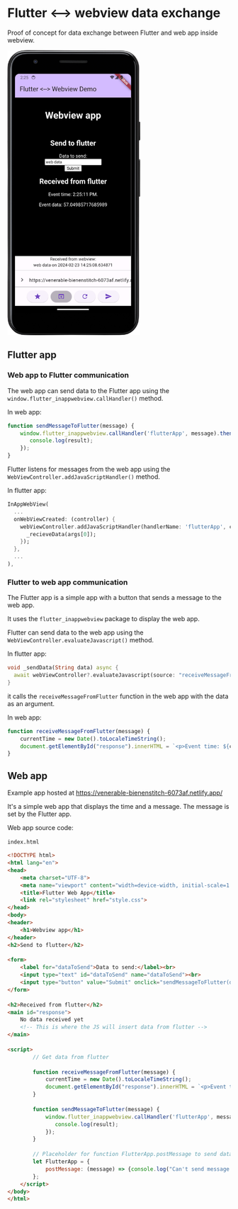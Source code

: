 # Flutter <--> webview data exchange

Proof of concept for data exchange between Flutter and web app inside webview.

<img src="docs/Screenshot_20240223_141900.png" width="300">

## Flutter app

### Web app to Flutter communication

The web app can send data to the Flutter app using the `window.flutter_inappwebview.callHandler()` method.

In web app:
```javascript
function sendMessageToFlutter(message) {
    window.flutter_inappwebview.callHandler('flutterApp', message).then(function(result) {
       console.log(result);
    });
}
```

Flutter listens for messages from the web app using the `WebViewController.addJavaScriptHandler()` method.

In flutter app:
```dart
InAppWebView(
  ...
  onWebViewCreated: (controller) {
    webViewController.addJavaScriptHandler(handlerName: 'flutterApp', callback: (data) {
      _recieveData(args[0]);
    });
  },
  ...
),
```

### Flutter to web app communication

The Flutter app is a simple app with a button that sends a message to the web app.

It uses the `flutter_inappwebview` package to display the web app.

Flutter can send data to the web app using the `WebViewController.evaluateJavascript()` method.

In flutter app:
```dart
void _sendData(String data) async {
  await webViewController?.evaluateJavascript(source: "receiveMessageFromFlutter('$data');");
}
```

it calls the `receiveMessageFromFlutter` function in the web app with the data as an argument.

In web app:
```javascript
function receiveMessageFromFlutter(message) {
    currentTime = new Date().toLocaleTimeString();
    document.getElementById("response").innerHTML = `<p>Event time: ${currentTime}.</p><p>Event data: ${message}</p>`;
}
```

## Web app

Example app hosted at https://venerable-bienenstitch-6073af.netlify.app/

It's a simple web app that displays the time and a message. The message is set by the Flutter app.

Web app source code:

`index.html`
```html
<!DOCTYPE html>
<html lang="en">
<head>
    <meta charset="UTF-8">
    <meta name="viewport" content="width=device-width, initial-scale=1.0">
    <title>Flutter Web App</title>
    <link rel="stylesheet" href="style.css">
</head>
<body>
<header>
    <h1>Webview app</h1>
</header>
<h2>Send to flutter</h2>

<form>
    <label for="dataToSend">Data to send:</label><br>
    <input type="text" id="dataToSend" name="dataToSend"><br>
    <input type="button" value="Submit" onclick="sendMessageToFlutter(document.getElementById('dataToSend').value)">
</form>

<h2>Received from flutter</h2>
<main id="response">
    No data received yet
    <!-- This is where the JS will insert data from flutter -->
</main>

<script>
        // Get data from flutter

        function receiveMessageFromFlutter(message) {
            currentTime = new Date().toLocaleTimeString();
            document.getElementById("response").innerHTML = `<p>Event time: ${currentTime}.</p><p>Event data: ${message}</p>`;
        }

        function sendMessageToFlutter(message) {
            window.flutter_inappwebview.callHandler('flutterApp', message).then(function(result) {
               console.log(result);
            });
        }

        // Placeholder for function FlutterApp.postMessage to send data to flutter
        let FlutterApp = {
            postMessage: (message) => {console.log("Can't send message because not inside webview_flutter or JavascriptChannel is not used.");},
        };
    </script>
</body>
</html>
```